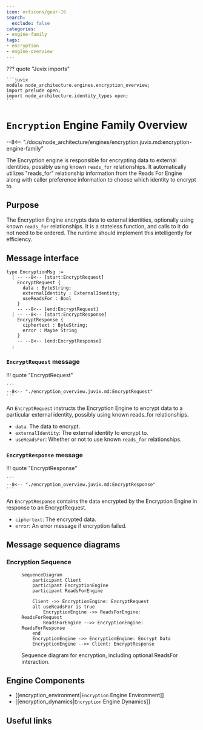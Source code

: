 ```yaml
---
icon: octicons/gear-16
search:
  exclude: false
categories:
- engine-family
tags:
- encryption
- engine-overview
---
```


??? quote "Juvix imports"

    ```juvix
    module node_architecture.engines.encryption_overview;
    import prelude open;
    import node_architecture.identity_types open;
    ```

# `Encryption` Engine Family Overview

--8<-- "./docs/node_architecture/engines/encryption.juvix.md:encryption-engine-family"

The Encryption engine is responsible for encrypting data to external identities, possibly using known `reads_for` relationships. It automatically utilizes "reads_for" relationship information from the Reads For Engine along with caller preference information to choose which identity to encrypt to.

## Purpose

The Encryption Engine encrypts data to external identities, optionally using known `reads_for` relationships. It is a stateless function, and calls to it do not need to be ordered. The runtime should implement this intelligently for efficiency.

## Message interface

<!-- --8<-- [start:EncryptionMsg] -->
```juvix
type EncryptionMsg :=
  | -- --8<-- [start:EncryptRequest]
    EncryptRequest {
      data : ByteString;
      externalIdentity : ExternalIdentity;
      useReadsFor : Bool
    }
    -- --8<-- [end:EncryptRequest]
  | -- --8<-- [start:EncryptResponse]
    EncryptResponse {
      ciphertext : ByteString;
      error : Maybe String
    }
    -- --8<-- [end:EncryptResponse]
  ;
```
<!-- --8<-- [end:EncryptionMsg] -->

### `EncryptRequest` message

!!! quote "EncryptRequest"

    ```
    --8<-- "./encryption_overview.juvix.md:EncryptRequest"
    ```

An `EncryptRequest` instructs the Encryption Engine to encrypt data to a particular external identity, possibly using known reads_for relationships.

- `data`: The data to encrypt.
- `externalIdentity`: The external identity to encrypt to.
- `useReadsFor`: Whether or not to use known `reads_for` relationships.

### `EncryptResponse` message

!!! quote "EncryptResponse"

    ```
    --8<-- "./encryption_overview.juvix.md:EncryptResponse"
    ```

An `EncryptResponse` contains the data encrypted by the Encryption Engine in response to an EncryptRequest.

- `ciphertext`: The encrypted data.
- `error`: An error message if encryption failed.

## Message sequence diagrams

### Encryption Sequence

<!-- --8<-- [start:message-sequence-diagram] -->
<figure markdown="span">

```mermaid
sequenceDiagram
    participant Client
    participant EncryptionEngine
    participant ReadsForEngine

    Client ->> EncryptionEngine: EncryptRequest
    alt useReadsFor is true
        EncryptionEngine ->> ReadsForEngine: ReadsForRequest
        ReadsForEngine -->> EncryptionEngine: ReadsForResponse
    end
    EncryptionEngine ->> EncryptionEngine: Encrypt Data
    EncryptionEngine -->> Client: EncryptResponse
```

<figcaption markdown="span">
Sequence diagram for encryption, including optional ReadsFor interaction.
</figcaption>
</figure>
<!-- --8<-- [end:message-sequence-diagram] -->

## Engine Components

- [[encryption_environment|`Encryption` Engine Environment]]
- [[encryption_dynamics|`Encryption` Engine Dynamics]]

## Useful links

